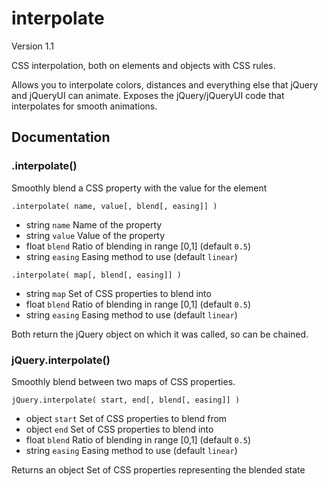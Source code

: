 interpolate
===========
Version 1.1

CSS interpolation, both on elements and objects with CSS rules.

Allows you to interpolate colors, distances and everything else that jQuery and 
jQueryUI can animate. Exposes the jQuery/jQueryUI code that interpolates for
smooth animations.

Documentation
-------------

### .interpolate()
Smoothly blend a CSS property with the value for the element

`.interpolate( name, value[, blend[, easing]] )`

* string `name` Name of the property
* string `value` Value of the property
* float `blend` Ratio of blending in range [0,1] (default `0.5`)
* string `easing` Easing method to use (default `linear`)

`.interpolate( map[, blend[, easing]] )`

* string `map` Set of CSS properties to blend into
* float `blend` Ratio of blending in range [0,1] (default `0.5`)
* string `easing` Easing method to use (default `linear`)

Both return the jQuery object on which it was called, so can be chained.

### jQuery.interpolate()
Smoothly blend between two maps of CSS properties.

`jQuery.interpolate( start, end[, blend[, easing]] )`

* object `start` Set of CSS properties to blend from
* object `end` Set of CSS properties to blend into
* float `blend` Ratio of blending in range [0,1] (default `0.5`)
* string `easing` Easing method to use (default `linear`)

Returns an object Set of CSS properties representing the blended state